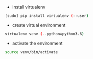 * install virtualenv
```bash
[sudo] pip install virtualenv (--user)
```

* create virtual environment
```bash
virtualenv venv (--python=python3.6)
```

* activate the environment
```bash
source venv/bin/activate
```